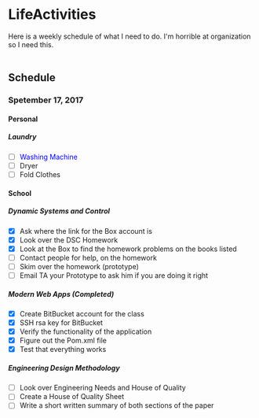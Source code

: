 # LifeActivities
Here is a weekly schedule of what I need to do. I'm horrible at organization so I need this.<br/><br/>

## Schedule
### Spetember 17, 2017
#### Personal
##### Laundry

- [ ] <span style="color:blue">Washing Machine</span>
- [ ] Dryer
- [ ] Fold Clothes

#### School

##### Dynamic Systems and Control

- [x] Ask where the link for the Box account is
- [x] Look over the DSC Homework
- [x] Look at the Box to find the homework problems on the books listed
- [ ] Contact people for help, on the homework
- [ ] Skim over the homework (prototype)
- [ ] Email TA your Prototype to ask him if you are doing it right

##### Modern Web Apps (Completed)

- [x] Create BitBucket account for the class
- [x] SSH rsa key for BitBucket
- [x] Verify the functionality of the application
- [x] Figure out the Pom.xml file
- [x] Test that everything works

##### Engineering Design Methodology

- [ ] Look over Engineering Needs and House of Quality
- [ ] Create a House of Quality Sheet
- [ ] Write a short written summary of both sections of the paper
